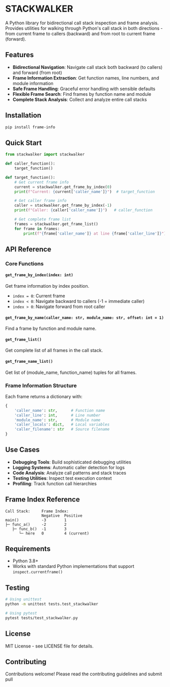 # STACKWALKER

A Python library for bidirectional call stack inspection and frame analysis. Provides utilities for walking through Python's call stack in both directions - from current frame to callers (backward) and from root to current frame (forward).

## Features

-   **Bidirectional Navigation**: Navigate call stack both backward (to callers) and forward (from root)
-   **Frame Information Extraction**: Get function names, line numbers, and module information
-   **Safe Frame Handling**: Graceful error handling with sensible defaults
-   **Flexible Frame Search**: Find frames by function name and module
-   **Complete Stack Analysis**: Collect and analyze entire call stacks

## Installation

```bash
pip install frame-info
```

## Quick Start

```python
from stackwalker import stackwalker

def caller_function():
    target_function()

def target_function():
    # Get current frame info
    current = stackwalker.get_frame_by_index(0)
    print(f"Current: {current['caller_name']}")  # target_function

    # Get caller frame info
    caller = stackwalker.get_frame_by_index(-1)
    print(f"Caller: {caller['caller_name']}")   # caller_function

    # Get complete frame list
    frames = stackwalker.get_frame_list()
    for frame in frames:
        print(f"{frame['caller_name']} at line {frame['caller_line']}")
```

## API Reference

### Core Functions

#### `get_frame_by_index(index: int)`

Get frame information by index position.

-   `index = 0`: Current frame
-   `index < 0`: Navigate backward to callers (-1 = immediate caller)
-   `index > 0`: Navigate forward from root caller

#### `get_frame_by_name(caller_name: str, module_name: str, offset: int = 1)`

Find a frame by function and module name.

#### `get_frame_list()`

Get complete list of all frames in the call stack.

#### `get_frame_name_list()`

Get list of (module_name, function_name) tuples for all frames.

### Frame Information Structure

Each frame returns a dictionary with:

```python
{
    'caller_name': str,      # Function name
    'caller_line': int,      # Line number
    'module_name': str,      # Module name
    'caller_locals': dict,   # Local variables
    'caller_filename': str   # Source filename
}
```

## Use Cases

-   **Debugging Tools**: Build sophisticated debugging utilities
-   **Logging Systems**: Automatic caller detection for logs
-   **Code Analysis**: Analyze call patterns and stack traces
-   **Testing Utilities**: Inspect test execution context
-   **Profiling**: Track function call hierarchies

## Frame Index Reference

```
Call Stack:     Frame Index:
                Negative  Positive
main()          -3        1
├─ func_a()     -2        2
   ├─ func_b()  -1        3
      └─ here   0         4 (current)
```

## Requirements

-   Python 3.8+
-   Works with standard Python implementations that support `inspect.currentframe()`

## Testing

```bash
# Using unittest
python -m unittest tests.test_stackwalker

# Using pytest
pytest tests/test_stackwalker.py
```

## License

MIT License - see LICENSE file for details.

## Contributing

Contributions welcome! Please read the contributing guidelines and submit pull
